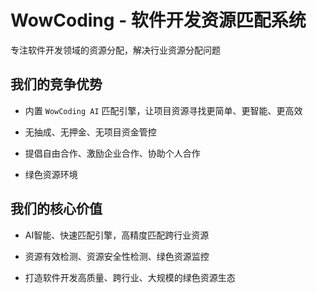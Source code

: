 # WowCoding - 软件开发资源匹配系统

专注软件开发领域的资源分配，解决行业资源分配问题

## 我们的竞争优势

- 内置 `WowCoding AI` 匹配引擎，让项目资源寻找更简单、更智能、更⾼效

- 无抽成、无押⾦、无项目资⾦管控

- 提倡自由合作、激励企业合作、协助个人合作

- 绿⾊资源环境

## 我们的核心价值

- AI智能、快速匹配引擎，高精度匹配跨⾏业资源

- 资源有效检测、资源安全性检测、绿色资源监控

- 打造软件开发高质量、跨行业、⼤规模的绿色资源生态
